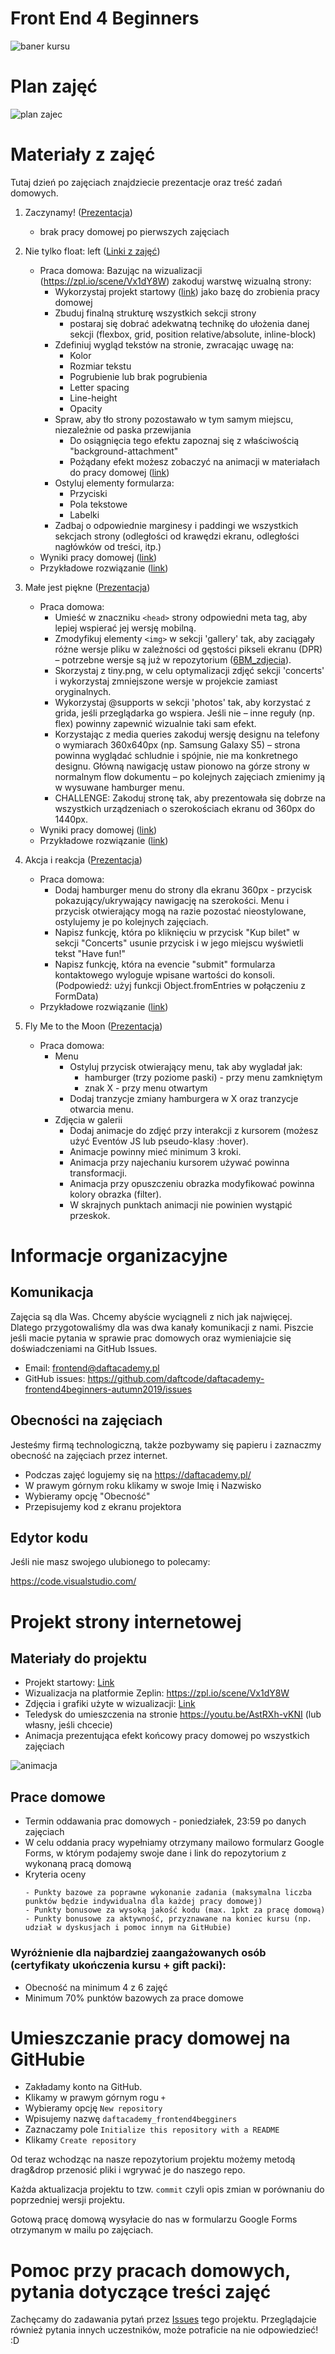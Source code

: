 # Front End 4 Beginners

![baner kursu](assets/baner.jpg)

# Plan zajęć

![plan zajec](assets/plan_zajec.png)

# Materiały z zajęć
Tutaj dzień po zajęciach znajdziecie prezentacje oraz treść zadań domowych.

1. Zaczynamy! ([Prezentacja](assets/Wyklad01_Zaczynamy.pdf))
    - brak pracy domowej po pierwszych zajęciach

2. Nie tylko float: left ([Linki z zajęć](assets/Wyklad02_Nie_tylko_float_left.md))
    - Praca domowa: Bazując na wizualizacji (https://zpl.io/scene/Vx1dY8W) zakoduj warstwę wizualną strony:
        - Wykorzystaj projekt startowy ([link](starter-pack)) jako bazę do zrobienia pracy domowej
        - Zbuduj finalną strukturę wszystkich sekcji strony
            * postaraj się dobrać adekwatną technikę do ułożenia danej sekcji (flexbox, grid, position relative/absolute, inline-block)
        - Zdefiniuj wygląd tekstów na stronie, zwracając uwagę na:
            * Kolor
            * Rozmiar tekstu
            * Pogrubienie lub brak pogrubienia
            * Letter spacing
            * Line-height
            * Opacity
        - Spraw, aby tło strony pozostawało w tym samym miejscu, niezależnie od paska przewijania
            * Do osiągnięcia tego efektu zapoznaj się z właściwością "background-attachment"
            * Pożądany efekt możesz zobaczyć na animacji w materiałach do pracy domowej ([link](https://github.com/daftcode/daftacademy-frontend4beginners-autumn2019/blob/master/README.md#materia%C5%82y-do-projektu))
        - Ostyluj elementy formularza:
            * Przyciski
            * Pola tekstowe
            * Labelki
        - Zadbaj o odpowiednie marginesy i paddingi we wszystkich sekcjach strony (odległości od krawędzi ekranu, odległości nagłówków od treści, itp.)
    - Wyniki pracy domowej ([link](punktacja-pracy-domowej/zadanie01_punktacja.pdf))
    - Przykładowe rozwiązanie ([link](przykladowe-rozwiazania/zadanie01))
3. Małe jest piękne ([Prezentacja](assets/Wyklad03_Male_jest_piekne.pdf))
    - Praca domowa:
        - Umieść w znaczniku `<head>` strony odpowiedni meta tag, aby lepiej wspierać jej wersję mobilną.
        - Zmodyfikuj elementy `<img>` w sekcji 'gallery' tak, aby zaciągały różne wersje pliku w zależności od gęstości pikseli ekranu (DPR) – potrzebne wersje są już w repozytorium ([6BM_zdjecia](assets/6BM_zdjecia.zip)).
        - Skorzystaj z tiny.png, w celu optymalizacji zdjęć sekcji 'concerts' i wykorzystaj zmniejszone wersje w projekcie zamiast oryginalnych.
        - Wykorzystaj @supports w sekcji 'photos' tak, aby korzystać z grida, jeśli przeglądarka go wspiera. Jeśli nie – inne reguły (np. flex) powinny zapewnić wizualnie taki sam efekt.
        - Korzystając z media queries zakoduj wersję designu na telefony o wymiarach 360x640px (np. Samsung Galaxy S5) – strona powinna wyglądać schludnie i spójnie, nie ma konkretnego designu. Główną nawigację ustaw pionowo na górze strony w normalnym flow dokumentu – po kolejnych zajęciach zmienimy ją w wysuwane hamburger menu.
        - CHALLENGE: Zakoduj stronę tak, aby prezentowała się dobrze na wszystkich urządzeniach o szerokościach ekranu od 360px do 1440px.
    - Wyniki pracy domowej ([link](punktacja-pracy-domowej/zadanie02_punktacja.pdf))
    - Przykładowe rozwiązanie ([link](przykladowe-rozwiazania/zadanie02))
4. Akcja i reakcja ([Prezentacja](assets/Wyklad04_Akcja_i_reakcja.pdf))
    - Praca domowa:
        - Dodaj hamburger menu do strony dla ekranu 360px - przycisk pokazujący/ukrywający nawigację na szerokości. Menu i przycisk otwierający mogą na razie pozostać nieostylowane, ostylujemy je po kolejnych zajęciach.
        - Napisz funkcję, która po kliknięciu w przycisk "Kup bilet" w sekcji "Concerts" usunie przycisk i w jego miejscu wyświetli tekst "Have fun!"
        - Napisz funkcję, która na evencie "submit" formularza kontaktowego wyloguje wpisane wartości do konsoli. (Podpowiedź: użyj funkcji Object.fromEntries w połączeniu z FormData)
    - Przykładowe rozwiązanie ([link](przykladowe-rozwiazania/zadanie03))
5. Fly Me to the Moon ([Prezentacja](https://bit.ly/34efgyp))
    - Praca domowa:
        - Menu
            - Ostyluj przycisk otwierający menu, tak aby wygladał jak:
                - hamburger (trzy poziome paski) - przy menu zamkniętym
                - znak X - przy menu otwartym
            - Dodaj tranzycje zmiany hamburgera w X oraz tranzycje otwarcia menu.
        - Zdjęcia w galerii
            - Dodaj animacje do zdjęć przy interakcji z kursorem (możesz użyć Eventów JS lub pseudo-klasy :hover).
            - Animacje powinny mieć minimum 3 kroki.
            - Animacja przy najechaniu kursorem używać powinna transformacji.
            - Animacja przy opuszczeniu obrazka modyfikować powinna kolory obrazka (filter).
            - W skrajnych punktach animacji nie powinien wystąpić przeskok.

# Informacje organizacyjne

## Komunikacja
Zajęcia są dla Was. Chcemy abyście wyciągneli z nich jak najwięcej. Dlatego przygotowaliśmy dla was dwa kanały komunikacji z nami. Piszcie jeśli macie pytania w sprawie prac domowych oraz wymieniajcie się doświadczeniami na GitHub Issues.
- Email: frontend@daftacademy.pl
- GitHub issues: https://github.com/daftcode/daftacademy-frontend4beginners-autumn2019/issues

## Obecności na zajęciach
Jesteśmy firmą technologiczną, także pozbywamy się papieru i zaznaczmy obecność na zajęciach przez internet.
- Podczas zajęć logujemy się na https://daftacademy.pl/
- W prawym górnym roku klikamy w swoje Imię i Nazwisko
- Wybieramy opcję "Obecność"
- Przepisujemy kod z ekranu projektora

## Edytor kodu

Jeśli nie masz swojego ulubionego to polecamy:

https://code.visualstudio.com/

# Projekt strony internetowej

## Materiały do projektu
- Projekt startowy: [Link](starter-pack)
- Wizualizacja na platformie Zeplin: https://zpl.io/scene/Vx1dY8W
- Zdjęcia i grafiki użyte w wizualizacji: [Link](assets/6BM_zdjecia.zip)
- Teledysk do umieszczenia na stronie https://youtu.be/AstRXh-vKNI (lub własny, jeśli chcecie)
- Animacja prezentująca efekt końcowy pracy domowej po wszystkich zajęciach

![animacja](assets/video.gif)


## Prace domowe
- Termin oddawania prac domowych - poniedziałek, 23:59 po danych zajęciach
- W celu oddania pracy wypełniamy otrzymany mailowo formularz Google Forms, w którym podajemy swoje dane i link do repozytorium z wykonaną pracą domową
- Kryteria oceny
    ~~~~
    - Punkty bazowe za poprawne wykonanie zadania (maksymalna liczba punktów będzie indywidualna dla każdej pracy domowej)
    - Punkty bonusowe za wysoką jakość kodu (max. 1pkt za pracę domową)
    - Punkty bonusowe za aktywność, przyznawane na koniec kursu (np. udział w dyskusjach i pomoc innym na GitHubie)
    ~~~~

### Wyróżnienie dla najbardziej zaangażowanych osób (certyfikaty ukończenia kursu + gift packi):
- Obecność na minimum 4 z 6 zajęć
- Minimum 70% punktów bazowych za prace domowe


# Umieszczanie pracy domowej na GitHubie

- Zakładamy konto na GitHub.
- Klikamy w prawym górnym rogu `+`
- Wybieramy opcję `New repository`
- Wpisujemy nazwę `daftacademy_frontend4begginers`
- Zaznaczamy pole `Initialize this repository with a README`
- Klikamy `Create repository`

Od teraz wchodząc na nasze repozytorium projektu możemy metodą drag&drop przenosić pliki i wgrywać je do naszego repo.

Każda aktualizacja projektu to tzw. `commit` czyli opis zmian w porównaniu do poprzedniej wersji projektu.

Gotową pracę domową wysyłacie do nas w formularzu Google Forms otrzymanym w mailu po zajęciach.

# Pomoc przy pracach domowych, pytania dotyczące treści zajęć
Zachęcamy do zadawania pytań przez [Issues](https://github.com/daftcode/daftacademy-frontend4beginners-autumn2019/issues) tego projektu. Przeglądajcie również pytania innych uczestników, może potraficie na nie odpowiedzieć! :D

